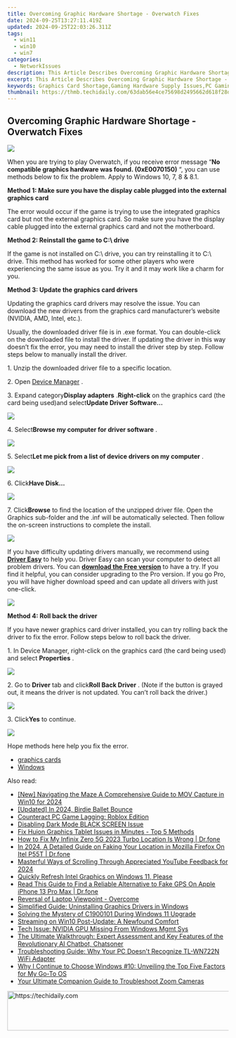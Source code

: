 ```yaml
---
title: Overcoming Graphic Hardware Shortage - Overwatch Fixes
date: 2024-09-25T13:27:11.419Z
updated: 2024-09-25T22:03:26.311Z
tags:
  - win11
  - win10
  - win7
categories:
  - NetworkIssues
description: This Article Describes Overcoming Graphic Hardware Shortage - Overwatch Fixes
excerpt: This Article Describes Overcoming Graphic Hardware Shortage - Overwatch Fixes
keywords: Graphics Card Shortage,Gaming Hardware Supply Issues,PC Gaming Performance Improvements,Overwatch Graphic Optimization,Video Game Hardware Upgrades,Graphics Card Scarcity Solutions,Enhancing Gaming Experience with Better Hardware
thumbnail: https://thmb.techidaily.com/63dab56e4ce75698d2495662d618f28dc10e8ea5781384709b703dd0571829f2.jpg
---
```


## Overcoming Graphic Hardware Shortage - Overwatch Fixes

![](https://images.drivereasy.com/wp-content/uploads/2017/05/img_591408431b0ab.png)

 When you are trying to play Overwatch, if you receive error message “**No compatible graphics hardware was found. (0xE0070150)** “, you can use methods below to fix the problem. Apply to Windows 10, 7, 8 & 8.1.

 **Method 1: Make sure you have the display cable plugged into the external graphics card**

 The error would occur if the game is trying to use the integrated graphics card but not the external graphics card. So make sure you have the display cable plugged into the external graphics card and not the motherboard.

 **Method 2: Reinstall the game to C:\\ drive**

 If the game is not installed on C:\\ drive, you can try reinstalling it to C:\\ drive. This method has worked for some other players who were experiencing the same issue as you. Try it and it may work like a charm for you.

 **Method 3: Update the graphics card drivers**

 Updating the graphics card drivers may resolve the issue. You can download the new drivers from the graphics card manufacturer’s website (NVIDIA, AMD, Intel, etc.).

 Usually, the downloaded driver file is in .exe format. You can double-click on the downloaded file to install the driver. If updating the driver in this way doesn’t fix the error, you may need to install the driver step by step. Follow steps below to manually install the driver.

1\. Unzip the downloaded driver file to a specific location.

 2\. Open [Device Manager](https://tools.techidaily.com/drivereasy/download/) .

 3\. Expand category**Display adapters** .**Right-click** on the graphics card (the card being used)and select**Update Driver Software…**

![](https://images.drivereasy.com/wp-content/uploads/2017/05/img_5914141d63e4b.png)

 4\. Select**Browse my computer for driver software** .

![](https://images.drivereasy.com/wp-content/uploads/2017/05/img_591415094a7c9.png)

 5\. Select**Let me pick from a list of device drivers on my computer** .

![](https://images.drivereasy.com/wp-content/uploads/2017/05/img_5914153e7d198.png)

 6\. Click**Have Disk…**

![](https://images.drivereasy.com/wp-content/uploads/2017/05/img_591415be533d2.png)

 7\. Click**Browse** to find the location of the unzipped driver file. Open the Graphics sub-folder and the .inf will be automatically selected. Then follow the on-screen instructions to complete the install.

![](https://images.drivereasy.com/wp-content/uploads/2017/05/img_591415e0ec12e.png)

 If you have difficulty updating drivers manually, we recommend using **[Driver Easy](https://tools.techidaily.com/drivereasy/download/)**  to help you. Driver Easy can scan your computer to detect all problem drivers. You can **[download the Free version](https://tools.techidaily.com/drivereasy/download/)**  to have a try. If you find it helpful, you can consider upgrading to the Pro version. If you go Pro, you will have higher download speed and can update all drivers with just one-click.

![](https://images.drivereasy.com/wp-content/uploads/2017/05/img_591411cd9d0b1.png)

 **Method 4: Roll back the driver**

 If you have newer graphics card driver installed, you can try rolling back the driver to fix the error. Follow steps below to roll back the driver.

 1\. In Device Manager, right-click on the graphics card (the card being used) and select **Properties** .

![](https://images.drivereasy.com/wp-content/uploads/2017/05/img_591419bf4c932.png)

 2\. Go to **Driver** tab and click**Roll Back Driver** . (Note if the button is grayed out, it means the driver is not updated. You can’t roll back the driver.)

![](https://images.drivereasy.com/wp-content/uploads/2017/05/img_591419da20a4b.png)

 3\. Click**Yes** to continue.

![](https://images.drivereasy.com/wp-content/uploads/2017/05/img_59141a228485c.png)

Hope methods here help you fix the error.

* [graphics cards](https://tools.techidaily.com/drivereasy/download/)
* [Windows](https://tools.techidaily.com/drivereasy/download/)

<ins class="adsbygoogle"
     style="display:block"
     data-ad-format="autorelaxed"
     data-ad-client="ca-pub-7571918770474297"
     data-ad-slot="1223367746"></ins>

<ins class="adsbygoogle"
     style="display:block"
     data-ad-client="ca-pub-7571918770474297"
     data-ad-slot="8358498916"
     data-ad-format="auto"
     data-full-width-responsive="true"></ins>

<span class="atpl-alsoreadstyle">Also read:</span>
<div><ul>
<li><a href="https://video-screen-grab.techidaily.com/new-navigating-the-maze-a-comprehensive-guide-to-mov-capture-in-win10-for-2024/"><u>[New] Navigating the Maze A Comprehensive Guide to MOV Capture in Win10 for 2024</u></a></li>
<li><a href="https://vp-tips.techidaily.com/updated-in-2024-birdie-ballet-bounce/"><u>[Updated] In 2024, Birdie Ballet Bounce</u></a></li>
<li><a href="https://network-issues.techidaily.com/counteract-pc-game-lagging-roblox-edition/"><u>Counteract PC Game Lagging: Roblox Edition</u></a></li>
<li><a href="https://network-issues.techidaily.com/disabling-dark-mode-black-screen-issue/"><u>Disabling Dark Mode BLACK SCREEN Issue</u></a></li>
<li><a href="https://common-error.techidaily.com/1723206837616-fix-huion-graphics-tablet-issues-in-minutes-top-5-methods/"><u>Fix Huion Graphics Tablet Issues in Minutes - Top 5 Methods</u></a></li>
<li><a href="https://fake-location.techidaily.com/how-to-fix-my-infinix-zero-5g-2023-turbo-location-is-wrong-drfone-by-drfone-virtual-android/"><u>How to Fix My Infinix Zero 5G 2023 Turbo Location Is Wrong | Dr.fone</u></a></li>
<li><a href="https://change-location.techidaily.com/in-2024-a-detailed-guide-on-faking-your-location-in-mozilla-firefox-on-itel-p55t-drfone-by-drfone-virtual-android/"><u>In 2024, A Detailed Guide on Faking Your Location in Mozilla Firefox On Itel P55T | Dr.fone</u></a></li>
<li><a href="https://extra-support.techidaily.com/masterful-ways-of-scrolling-through-appreciated-youtube-feedback-for-2024/"><u>Masterful Ways of Scrolling Through Appreciated YouTube Feedback for 2024</u></a></li>
<li><a href="https://network-issues.techidaily.com/quickly-refresh-intel-graphics-on-windows-11-please/"><u>Quickly Refresh Intel Graphics on Windows 11, Please</u></a></li>
<li><a href="https://fake-location.techidaily.com/read-this-guide-to-find-a-reliable-alternative-to-fake-gps-on-apple-iphone-13-pro-max-drfone-by-drfone-virtual-ios/"><u>Read This Guide to Find a Reliable Alternative to Fake GPS On Apple iPhone 13 Pro Max | Dr.fone</u></a></li>
<li><a href="https://network-issues.techidaily.com/reversal-of-laptop-viewpoint-overcome/"><u>Reversal of Laptop Viewpoint - Overcome</u></a></li>
<li><a href="https://network-issues.techidaily.com/simplified-guide-uninstalling-graphics-drivers-in-windows/"><u>Simplified Guide: Uninstalling Graphics Drivers in Windows</u></a></li>
<li><a href="https://network-issues.techidaily.com/solving-the-mystery-of-c1900101-during-windows-11-upgrade/"><u>Solving the Mystery of C1900101 During Windows 11 Upgrade</u></a></li>
<li><a href="https://network-issues.techidaily.com/streaming-on-win10-post-update-a-newfound-comfort/"><u>Streaming on Win10 Post-Update: A Newfound Comfort</u></a></li>
<li><a href="https://network-issues.techidaily.com/tech-issue-nvidia-gpu-missing-from-windows-mgmt-sys/"><u>Tech Issue: NVIDIA GPU Missing From Windows Mgmt Sys</u></a></li>
<li><a href="https://app-tips.techidaily.com/the-ultimate-walkthrough-expert-assessment-and-key-features-of-the-revolutionary-ai-chatbot-chatsoner/"><u>The Ultimate Walkthrough: Expert Assessment and Key Features of the Revolutionary AI Chatbot, Chatsoner</u></a></li>
<li><a href="https://hardware-updates.techidaily.com/troubleshooting-guide-why-your-pc-doesnt-recognize-tl-wn722n-wifi-adapter/"><u>Troubleshooting Guide: Why Your PC Doesn't Recognize TL-WN722N WiFi Adapter</u></a></li>
<li><a href="https://techidaily.com/why-i-continue-to-choose-windows-10-unveiling-the-top-five-factors-for-my-go-to-os/"><u>Why I Continue to Choose Windows #10: Unveiling the Top Five Factors for My Go-To OS</u></a></li>
<li><a href="https://network-issues.techidaily.com/your-ultimate-companion-guide-to-troubleshoot-zoom-cameras/"><u>Your Ultimate Companion Guide to Troubleshoot Zoom Cameras</u></a></li>
</ul></div>

<!-- affiliate ads begin -->
<a href="https://appsumo.8odi.net/c/5597632/2151860/7443" target="_top" id="2151860">
  <img src="//a.impactradius-go.com/display-ad/7443-2151860" border="0" alt="https://techidaily.com" width="728" height="90"/>
</a>
<img height="0" width="0" src="https://appsumo.8odi.net/i/5597632/2151860/7443" style="position:absolute;visibility:hidden;" border="0" />
<!-- affiliate ads end -->

